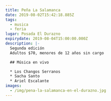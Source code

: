 ```yaml
---
title: Peña La Salamanca
date: 2019-08-02T15:42:18.885Z
tags:
  - musica
  - feria
lugar: Posada El Durazno
expirydate: 2019-08-04T15:00:00.000Z
description: |-
  Segunda edición
  Adultos $70, menores de 12 años sin cargo

  ## Música en vivo

  * Los Changos Serranos
  * Sacha Santo
  * Ariel Escalante
images:
  - /img/pena-la-salamanca-en-el-durazno.jpg
---
```


